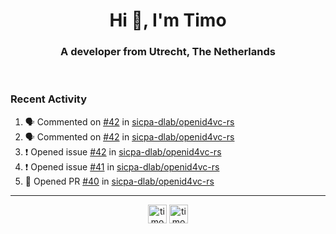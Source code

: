 <h1 align="center">Hi 👋, I'm Timo</h1>
<h3 align="center">A developer from Utrecht, The Netherlands</h3>
<br/>
<!-- https://github.com/rahuldkjain/github-profile-readme-generator --!>

<!--  <p align="left"><img src="https://github-readme-stats.vercel.app/api?username=timoglastra&show_icons=true&count_private=true&" alt="timoglastra" /></p> --!>

<!--
Github language stats
<p align="left"><img src="https://github-readme-stats.vercel.app/api/top-langs/?username=timoglastra&layout=compact" alt="timoglastra" /><p>
-->

<!-- Codestats language stats -->
<!-- <p align="left"><img src="https://codestats-readme.vercel.app/api/top-langs/?username=timoglastra&layout=compact&language_count=12" alt="timoglastra" /><p>    --!>
  
<h3>Recent Activity</h3>

<!--START_SECTION:activity-->
1. 🗣 Commented on [#42](https://github.com/sicpa-dlab/openid4vc-rs/issues/42) in [sicpa-dlab/openid4vc-rs](https://github.com/sicpa-dlab/openid4vc-rs)
2. 🗣 Commented on [#42](https://github.com/sicpa-dlab/openid4vc-rs/issues/42) in [sicpa-dlab/openid4vc-rs](https://github.com/sicpa-dlab/openid4vc-rs)
3. ❗️ Opened issue [#42](https://github.com/sicpa-dlab/openid4vc-rs/issues/42) in [sicpa-dlab/openid4vc-rs](https://github.com/sicpa-dlab/openid4vc-rs)
4. ❗️ Opened issue [#41](https://github.com/sicpa-dlab/openid4vc-rs/issues/41) in [sicpa-dlab/openid4vc-rs](https://github.com/sicpa-dlab/openid4vc-rs)
5. 💪 Opened PR [#40](https://github.com/sicpa-dlab/openid4vc-rs/pull/40) in [sicpa-dlab/openid4vc-rs](https://github.com/sicpa-dlab/openid4vc-rs)
<!--END_SECTION:activity-->

---

<p align="center">
<a href="https://twitter.com/timoglastra" target="blank"><img align="center" src="https://cdn.jsdelivr.net/npm/simple-icons@3.0.1/icons/twitter.svg" alt="timoglastra" height="30" width="30" /></a>
<a href="https://linkedin.com/in/timoglastra" target="blank"><img align="center" src="https://cdn.jsdelivr.net/npm/simple-icons@3.0.1/icons/linkedin.svg" alt="timoglastra" height="30" width="30" /></a>
</p>



